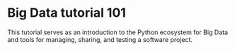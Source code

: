 # Big Data tutorial 101

This tutorial serves as an introduction to the Python ecosystem for Big Data and tools for managing, sharing, and testing a software project.
